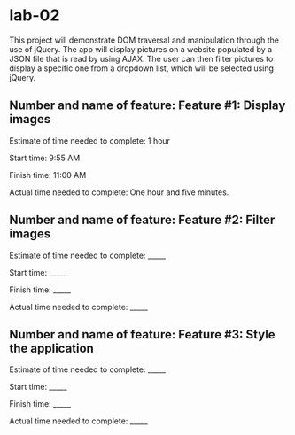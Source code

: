 # lab-02

This project will demonstrate DOM traversal and manipulation through the use of jQuery. The app will display pictures on a website populated by a JSON file that is read by using AJAX. The user can then filter pictures to display a specific one from a dropdown list, which will be selected using jQuery.


## Number and name of feature: Feature #1: Display images

Estimate of time needed to complete: 1 hour

Start time: 9:55 AM

Finish time: 11:00 AM

Actual time needed to complete: One hour and five minutes.


## Number and name of feature: Feature #2: Filter images

Estimate of time needed to complete: _____

Start time: _____

Finish time: _____

Actual time needed to complete: _____


## Number and name of feature: Feature #3: Style the application

Estimate of time needed to complete: _____

Start time: _____

Finish time: _____

Actual time needed to complete: _____
